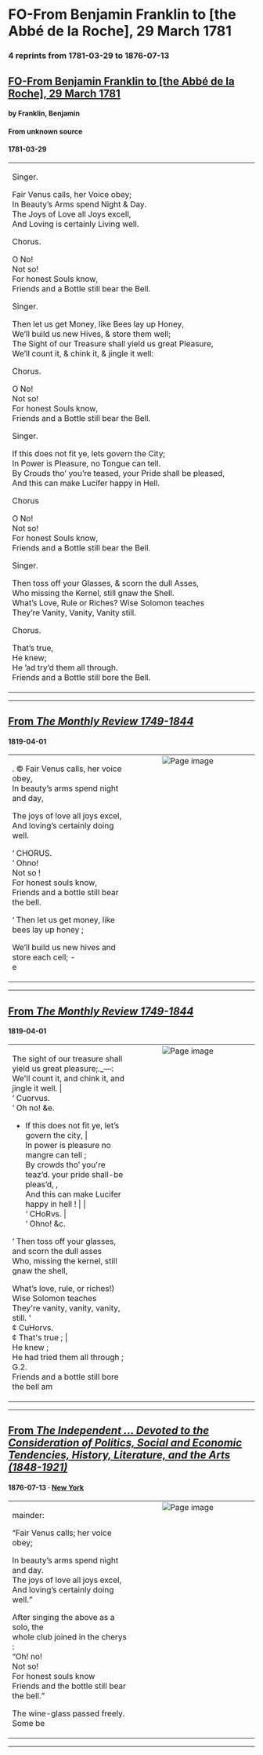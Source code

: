 
# FO-From Benjamin Franklin to [the Abbé de la Roche], 29 March 1781

### 4 reprints from 1781-03-29 to 1876-07-13

## [FO-From Benjamin Franklin to [the Abbé de la Roche], 29 March 1781](https://founders.archives.gov/documents/Franklin/01-34-02-0387)

#### by Franklin, Benjamin

#### From unknown source

#### 1781-03-29

<table style="width: 100%;"><tr><td style="width: 50%">

Singer.  
  
Fair Venus calls, her Voice obey;  
In Beauty’s Arms spend Night &amp; Day.  
The Joys of Love all Joys excell,  
And Loving is certainly Living well.  
  
Chorus.  
  
O No!  
Not so!  
For honest Souls know,  
Friends and a Bottle still bear the Bell.  
  
Singer.  
  
Then let us get Money, like Bees lay up Honey,  
We’ll build us new Hives, &amp; store them well;  
The Sight of our Treasure shall yield us great Pleasure,  
We’ll count it, &amp; chink it, &amp; jingle it well:  
  
Chorus.  
  
O No!  
Not so!  
For honest Souls know,  
Friends and a Bottle still bear the Bell.  
  
Singer.  
  
If this does not fit ye, lets govern the City;  
In Power is Pleasure, no Tongue can tell.  
By Crouds tho’ you’re teased, your Pride shall be pleased,  
And this can make Lucifer happy in Hell.  
  
Chorus  
  
O No!  
Not so!  
For honest Souls know,  
Friends and a Bottle still bear the Bell.  
  
Singer.  
  
Then toss off your Glasses, &amp; scorn the dull Asses,  
Who missing the Kernel, still gnaw the Shell.  
What’s Love, Rule or Riches? Wise Solomon teaches  
They’re Vanity, Vanity, Vanity still.  
  
Chorus.  
  
That’s true,  
He knew;  
He ’ad try’d them all through.  
Friends and a Bottle still bore the Bell.
</td></tr></table>

---

## [From _The Monthly Review 1749-1844_](https://archive.org/details/sim_the-monthly-review_1819-04_88/page/n83/mode/1up?view=theater)

#### 1819-04-01

<table style="width: 100%;"><tr><td style="width: 50%">

  
. © Fair Venus calls, her voice obey,  
In beauty’s arms spend night and day,  
  
The joys of love all joys excel,  
And loving’s certainly doing well.  
  
‘ CHORUS.  
‘ Ohno!  
Not so !  
For honest souls know,  
Friends and a bottle still bear the bell.  
  
‘ Then let us get money, like bees lay up honey ;  
  
We’ll build us new hives and store each cell; -  
e
</td><td style="width: 50%; max-height: 75%; margin: auto; display: block;">
<img alt="Page image" src="https://iiif.archive.org/iiif/sim_the-monthly-review_1819-04_88&#0036;83/pct:32.901691,67.833982,56.263214,17.428664/600,/0/default.jpg"/>
</td>
</tr></table>

---

## [From _The Monthly Review 1749-1844_](https://archive.org/details/sim_the-monthly-review_1819-04_88/page/n84/mode/1up?view=theater)

#### 1819-04-01

<table style="width: 100%;"><tr><td style="width: 50%">

  
  
The sight of our treasure shall yield us great pleasure;._—:  
We&#x27;ll count it, and chink it, and jingle it well. |  
‘ Cuorvus.  
‘ Oh no! &amp;e.  
* If this does not fit ye, let’s govern the city, |  
In power is pleasure no mangre can tell ;  
By crowds tho’ you&#x27;re teaz’d. your pride shall-be pleas’d, ,  
And this can make Lucifer happy in hell ! | |  
‘ CHoRvs. |  
‘ Ohno! &amp;c.  
  
‘ Then toss off your glasses, and scorn the dull asses  
Who, missing the kernel, still gnaw the shell,  
  
What’s love, rule, or riches!) Wise Solomon teaches  
They&#x27;re vanity, vanity, vanity, still. &#x27;  
¢ CuHorvs.  
¢ That&#x27;s true ; |  
He knew ;  
He had tried them all through ; G.2.  
Friends and a bottle still bore the bell am
</td><td style="width: 50%; max-height: 75%; margin: auto; display: block;">
<img alt="Page image" src="https://iiif.archive.org/iiif/sim_the-monthly-review_1819-04_88&#0036;84/pct:24.920719,13.375486,72.647992,29.409857/600,/0/default.jpg"/>
</td>
</tr></table>

---

## [From _The Independent ... Devoted to the Consideration of Politics, Social and Economic Tendencies, History, Literature, and the Arts (1848-1921)_](https://archive.org/details/sim_independent_1876-07-13_28_1441/page/n5/mode/1up?view=theater)

#### 1876-07-13 &middot; [New York](http://dbpedia.org/resource/New_York_City)

<table style="width: 100%;"><tr><td style="width: 50%">

  
mainder:  
  
“Fair Venus calls; her voice obey;  
  
In beauty’s arms spend night and day.  
The joys of love all joys excel,  
And loving’s certainly doing well.”  
  
After singing the above as a solo, the  
whole club joined in the cherys :  
“Oh! no!  
Not so!  
For honest souls know  
Friends and the bottle still bear the bell.”  
  
The wine-glass passed freely. Some be
</td><td style="width: 50%; max-height: 75%; margin: auto; display: block;">
<img alt="Page image" src="https://iiif.archive.org/iiif/sim_independent_1876-07-13_28_1441&#0036;5/pct:10.234216,7.002801,39.816701,87.815126/,600/0/default.jpg"/>
</td>
</tr></table>

---

